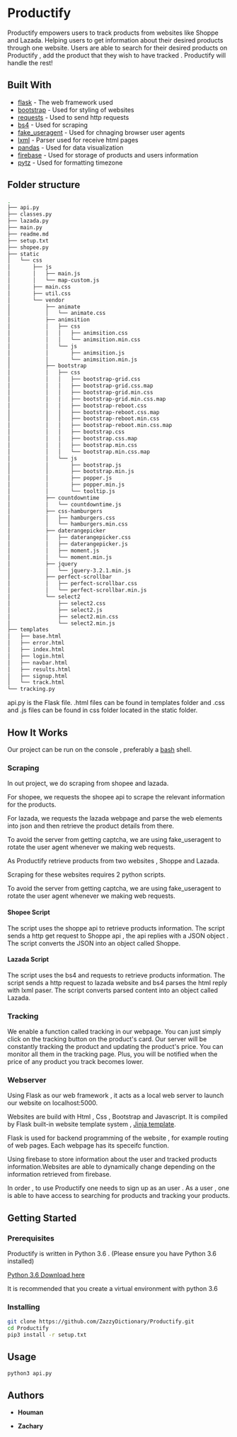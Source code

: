 # Productify

Productify empowers users to track products from websites like Shoppe and Lazada. Helping users to get information about their desired products through one website. Users are able to search for their desired products on Productify , add the product that they wish to have tracked . Productify will handle the rest!

## Built With

- [flask](https://flask.palletsprojects.com/en/1.1.x/) - The web framework used
- [bootstrap](https://getbootstrap.com/docs/4.4/getting-started/introduction/) - Used for styling of websites
- [requests](https://pypi.org/project/requests/) - Used to send http requests
- [bs4](https://www.crummy.com/software/BeautifulSoup/bs4/doc/) - Used for scraping
- [fake_useragent](https://pypi.org/project/fake-useragent/) - Used for chnaging browser user agents
- [lxml](https://lxml.de/) - Parser used for receive html pages
- [pandas](https://pandas.pydata.org/) - Used for data visualization
- [firebase](https://firebase.google.com/products) - Used for storage of products and users information
- [pytz](https://pypi.org/project/pytz/) - Used for formatting timezone

## Folder structure

```bash
.
├── api.py
├── classes.py
├── lazada.py
├── main.py
├── readme.md
├── setup.txt
├── shopee.py
├── static
│   └── css
│       ├── js
│       │   ├── main.js
│       │   └── map-custom.js
│       ├── main.css
│       ├── util.css
│       └── vendor
│           ├── animate
│           │   └── animate.css
│           ├── animsition
│           │   ├── css
│           │   │   ├── animsition.css
│           │   │   └── animsition.min.css
│           │   └── js
│           │       ├── animsition.js
│           │       └── animsition.min.js
│           ├── bootstrap
│           │   ├── css
│           │   │   ├── bootstrap-grid.css
│           │   │   ├── bootstrap-grid.css.map
│           │   │   ├── bootstrap-grid.min.css
│           │   │   ├── bootstrap-grid.min.css.map
│           │   │   ├── bootstrap-reboot.css
│           │   │   ├── bootstrap-reboot.css.map
│           │   │   ├── bootstrap-reboot.min.css
│           │   │   ├── bootstrap-reboot.min.css.map
│           │   │   ├── bootstrap.css
│           │   │   ├── bootstrap.css.map
│           │   │   ├── bootstrap.min.css
│           │   │   └── bootstrap.min.css.map
│           │   └── js
│           │       ├── bootstrap.js
│           │       ├── bootstrap.min.js
│           │       ├── popper.js
│           │       ├── popper.min.js
│           │       └── tooltip.js
│           ├── countdowntime
│           │   └── countdowntime.js
│           ├── css-hamburgers
│           │   ├── hamburgers.css
│           │   └── hamburgers.min.css
│           ├── daterangepicker
│           │   ├── daterangepicker.css
│           │   ├── daterangepicker.js
│           │   ├── moment.js
│           │   └── moment.min.js
│           ├── jquery
│           │   └── jquery-3.2.1.min.js
│           ├── perfect-scrollbar
│           │   ├── perfect-scrollbar.css
│           │   └── perfect-scrollbar.min.js
│           └── select2
│               ├── select2.css
│               ├── select2.js
│               ├── select2.min.css
│               └── select2.min.js
├── templates
│   ├── base.html
│   ├── error.html
│   ├── index.html
│   ├── login.html
│   ├── navbar.html
│   ├── results.html
│   ├── signup.html
│   └── track.html
└── tracking.py


```

api.py is the Flask file. .html files can be found in templates folder and .css and .js files can be found in css folder located in the static folder.

## How It Works

Our project can be run on the console , preferably a [bash](<https://en.wikipedia.org/wiki/Bash_(Unix_shell)>) shell.

### Scraping
In out project, we do scraping from shopee and lazada.

For shopee, we requests the shopee api to scrape the relevant information for the products.

For lazada, we requests the lazada webpage and parse the web elements into json and then retrieve the product details from there.

To avoid the server from getting captcha, we are using fake_useragent to rotate the user agent whenever we making web requests.

As Productify retrieve products from two websites , Shoppe and Lazada.

Scraping for these websites requires 2 python scripts.

To avoid the server from getting captcha, we are using fake_useragent to rotate the user agent whenever we making web requests.

#### Shopee Script

The script uses the shoppe api to retrieve products information. The script sends a http get request to Shoppe api , the api replies with a JSON object . The script converts the JSON into an object called Shoppe.

#### Lazada Script

The script uses the bs4 and requests to retrieve products information. The script sends a http request to lazada website and bs4 parses the html reply with lxml paser. The script converts parsed content into an object called Lazada.

### Tracking

We enable a function called tracking in our webpage. You can just simply click on the tracking button on the product's card. Our server will be constantly tracking the product and updating the product's price. You can monitor all them in the tracking page. Plus, you will be notified when the price of any product you track becomes lower.

### Webserver

Using Flask as our web framework , it acts as a local web server to launch our website on localhost:5000.

Websites are build with Html , Css , Bootstrap and Javascript. It is compiled by Flask built-in website template system , [Jinja template](https://jinja.palletsprojects.com/en/2.11.x/).

Flask is used for backend programming of the website , for example routing of web pages. Each webpage has its speceifc function.

Using firebase to store information about the user and tracked products information.Websites are able to dynamically change depending on the information retrieved from firebase.

In order , to use Productify one needs to sign up as an user . As a user , one is able to have access to searching for products and tracking your products.

## Getting Started

### Prerequisites

Productify is written in Python 3.6 . (Please ensure you have Python 3.6 installed)

[Python 3.6 Download here](https://www.python.org/downloads/release/python-360/)

It is recommended that you create a virtual environment with python 3.6

### Installing

```bash
git clone https://github.com/ZazzyDictionary/Productify.git
cd Productify
pip3 install -r setup.txt
```

## Usage

```bash
python3 api.py
```

## Authors

- **Houman**

- **Zachary**
